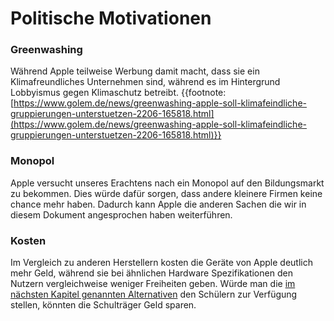 # Politische Motivationen

### Greenwashing
Während Apple teilweise Werbung damit macht, dass sie ein Klimafreundliches Unternehmen sind, während es im Hintergrund Lobbyismus gegen Klimaschutz betreibt. {{footnote: [https://www.golem.de/news/greenwashing-apple-soll-klimafeindliche-gruppierungen-unterstuetzen-2206-165818.html](https://www.golem.de/news/greenwashing-apple-soll-klimafeindliche-gruppierungen-unterstuetzen-2206-165818.html)}}

### Monopol
Apple versucht unseres Erachtens nach ein Monopol auf den Bildungsmarkt zu bekommen.
Dies würde dafür sorgen, dass andere kleinere Firmen keine chance mehr haben.
Dadurch kann Apple die anderen Sachen die wir in diesem Dokument angesprochen haben weiterführen.

### Kosten
Im Vergleich zu anderen Herstellern kosten die Geräte von Apple deutlich mehr Geld, während sie bei ähnlichen Hardware Spezifikationen den Nutzern vergleichweise weniger Freiheiten geben.
Würde man die [im nächsten Kapitel genannten Alternativen](./alternatives.md) den Schülern zur Verfügung stellen, könnten die Schulträger Geld sparen.
